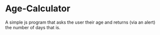 # Age-Calculator
A simple js program that asks the user their age and returns (via an alert) the number of days that is.
